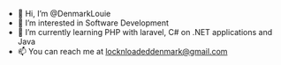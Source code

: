 - 👋 Hi, I’m @DenmarkLouie
- 👀 I’m interested in Software Development
- 🌱 I’m currently learning PHP with laravel, C# on .NET applications and Java
- 📫 You can reach me at locknloadeddenmark@gmail.com

<!---
DenmarkLouie/DenmarkLouie is a ✨ special ✨ repository because its `README.md` (this file) appears on your GitHub profile.
You can click the Preview link to take a look at your changes.
--->
